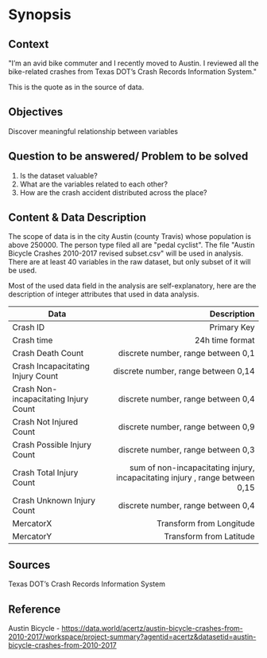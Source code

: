 # Synopsis
## Context
"I’m an avid bike commuter and I recently moved to Austin. I reviewed all the bike-related crashes from Texas DOT’s Crash Records Information System."

This is the quote as in the source of data.

## Objectives

Discover meaningful relationship between variables

## Question to be answered/ Problem to be solved

1. Is the dataset valuable?
2. What are the variables related to each other?
3. How are the crash accident distributed across the place?

## Content & Data Description
The scope of data is in the city Austin (county Travis) whose population is above 250000. The person type filed all are "pedal cyclist". The file "Austin Bicycle Crashes 2010-2017 revised subset.csv" will be used in analysis. There are at least 40 variables in the raw dataset, but only subset of it will be used. 

Most of the used data field in the analysis are self-explanatory, here are the description of integer attributes that used in data analysis.

| Data                                   |                                                  Description |
| -------------------------------------- | -----------------------------------------------------------: |
| Crash ID                               |                                                  Primary Key |
| Crash time                             |                                              24h time format |
| Crash Death Count                      |                           discrete number, range between 0,1 |
| Crash Incapacitating  Injury Count     |                          discrete number, range between 0,14 |
| Crash  Non-incapacitating Injury Count |                           discrete number, range between 0,4 |
| Crash Not Injured  Count               |                           discrete number, range between 0,9 |
| Crash Possible Injury  Count           |                           discrete number, range between 0,3 |
| Crash Total Injury  Count              | sum of non-incapacitating injury, incapacitating injury , range between 0,15 |
| Crash Unknown Injury  Count            |                           discrete number, range between 0,4 |
| MercatorX                              |                                     Transform from Longitude |
| MercatorY                              |                                      Transform from Latitude |

## Sources

Texas DOT’s Crash Records Information System

## Reference

 Austin Bicycle - https://data.world/acertz/austin-bicycle-crashes-from-2010-2017/workspace/project-summary?agentid=acertz&datasetid=austin-bicycle-crashes-from-2010-2017
